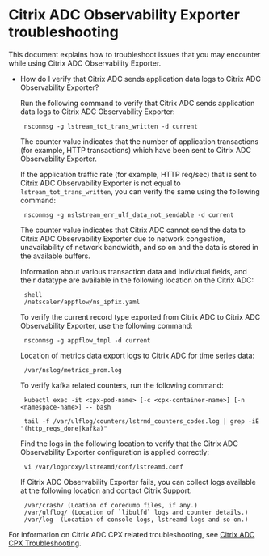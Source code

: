 # Citrix ADC Observability Exporter troubleshooting

This document explains how to troubleshoot issues that you may encounter while using Citrix ADC Observability Exporter.

-  How do I verify that Citrix ADC sends application data logs to Citrix ADC Observability Exporter?

    Run the following command to verify that Citrix ADC sends application data logs to Citrix ADC Observability Exporter:

        nsconmsg -g lstream_tot_trans_written -d current

    The counter value indicates that the number of application transactions (for example, HTTP transactions) which have been sent to Citrix ADC Observability Exporter.

    If the application traffic rate (for example, HTTP req/sec) that is sent to Citrix ADC Observability Exporter is not equal to `lstream_tot_trans_written`, you can verify the same using the following command:

        nsconmsg -g nslstream_err_ulf_data_not_sendable -d current

    The counter value indicates that Citrix ADC cannot send the data to Citrix ADC Observability Exporter due to network congestion, unavailability of network bandwidth, and so on and the data is stored in the available buffers.

    Information about various transaction data and individual fields, and their datatype are available in the following location on the Citrix ADC:

        shell
        /netscaler/appflow/ns_ipfix.yaml

    To verify the current record type exported from Citrix ADC to Citrix ADC Observability Exporter, use the following command:

        nsconmsg -g appflow_tmpl -d current

    Location of metrics data export logs to Citrix ADC for time series data:

        /var/nslog/metrics_prom.log

    To verify kafka related counters, run the following command:

        kubectl exec -it <cpx-pod-name> [-c <cpx-container-name>] [-n <namespace-name>] -- bash

        tail -f /var/ulflog/counters/lstrmd_counters_codes.log | grep -iE "(http_reqs_done|kafka)"

    Find the logs in the following location to verify that the Citrix ADC Observability Exporter configuration is applied correctly:

        vi /var/logproxy/lstreamd/conf/lstreamd.conf

    If Citrix ADC Observability Exporter fails, you can collect logs available at the following location and contact Citrix Support.

        /var/crash/ (Loation of coredump files, if any.)
        /var/ulflog/ (Location of `libulfd` logs and counter details.)
        /var/log  (Location of console logs, lstreamd logs and so on.)

For information on Citrix ADC CPX related troubleshooting, see [Citrix ADC CPX Troubleshooting](https://docs.citrix.com/en-us/citrix-adc-cpx/current-release/cpx-troubleshooting.html).